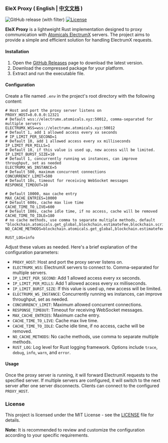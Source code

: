 ### EleX Proxy ( English | [中文文档](README-ZH.md) )

![GitHub release (with filter)](https://img.shields.io/github/v/release/AstroxNetwork/elex-proxy)
[![License](https://img.shields.io/badge/license-MIT-blue.svg)](LICENSE)

**EleX Proxy** is a lightweight Rust implementation designed to proxy communication with [Atomicals ElectrumX](https://github.com/atomicals/atomicals-electrumx) servers. The project aims to provide a simple and efficient solution for handling ElectrumX requests.

#### Installation

1. Open the [GitHub Releases](https://github.com/AstroxNetwork/elex-proxy/releases) page to download the latest version.
2. Download the compressed package for your platform.
3. Extract and run the executable file.

#### Configuration

Create a file named `.env` in the project's root directory with the following content:

```dotenv
# Host and port the proxy server listens on
PROXY_HOST=0.0.0.0:12321
# Default wss://electrumx.atomicals.xyz:50012, comma-separated for multiple servers
ELECTRUMX_WSS=wss://electrumx.atomicals.xyz:50012
# Default 1, add 1 allowed access every xx seconds
# IP_LIMIT_PER_SECOND=1
# Default 10, add 1 allowed access every xx milliseconds
IP_LIMIT_PER_MILLS=1
# Default 10, if this value is used up, new access will be limited.
IP_LIMIT_BURST_SIZE=10
# Default 1, concurrently running ws instances, can improve throughput, set as needed
ELECTRUMX_WS_INSTANCE=5
# Default 500, maximum concurrent connections
CONCURRENCY_LIMIT=500
# Default 10s, timeout for receiving WebSocket messages
RESPONSE_TIMEOUT=10

# Default 10000, max cache entry
MAX_CACHE_ENTRIES=10000
# Default 600s, cache max live time
CACHE_TIME_TO_LIVE=600
# Default 180s, cache idle time, if no access, cache will be removed
CACHE_TIME_TO_IDLE=180
# no cache methods, use comma to separate multiple methods, default "blockchain.atomicals.get_global,blockchain.estimatefee,blockchain.scripthash.subscribe,blockchain.transaction.broadcast,server.peers.subscribe,server.ping,mempool.get_fee_histogram,blockchain.atomicals.dump,blockchain.scripthash.unsubscribe,blockchain.relayfee"
NO_CACHE_METHODS=blockchain.atomicals.get_global,blockchain.estimatefee,blockchain.scripthash.subscribe,blockchain.transaction.broadcast,server.peers.subscribe,server.ping,mempool.get_fee_histogram,blockchain.atomicals.dump,blockchain.scripthash.unsubscribe,blockchain.relayfee

RUST_LOG=info
```

Adjust these values as needed. Here's a brief explanation of the configuration parameters:

- `PROXY_HOST`: Host and port the proxy server listens on.
- `ELECTRUMX_WSS`: ElectrumX servers to connect to. Comma-separated for multiple servers.
- `IP_LIMIT_PER_SECOND`: Add 1 allowed access every xx seconds.
- `IP_LIMIT_PER_MILLS`: Add 1 allowed access every xx milliseconds.
- `IP_LIMIT_BURST_SIZE`: If this value is used up, new access will be limited.
- `ELECTRUMX_WS_INSTANCE`: Concurrently running ws instances, can improve throughput, set as needed.
- `CONCURRENCY_LIMIT`: Maximum allowed concurrent connections.
- `RESPONSE_TIMEOUT`: Timeout for receiving WebSocket messages.
- `MAX_CACHE_ENTRIES`: Maximum cache entry.
- `CACHE_TIME_TO_LIVE`: Cache max live time.
- `CACHE_TIME_TO_IDLE`: Cache idle time, if no access, cache will be removed.
- `NO_CACHE_METHODS`: No cache methods, use comma to separate multiple methods.
- `RUST_LOG`: Log level for Rust logging framework. Options include `trace`, `debug`, `info`, `warn`, and `error`.

#### Usage

Once the proxy server is running, it will forward ElectrumX requests to the specified server. If multiple servers are configured, it will switch to the next server after one server disconnects. Clients can connect to the configured `PROXY_HOST`.

### License

This project is licensed under the MIT License - see the [LICENSE](LICENSE) file for details.

**Note:** It is recommended to review and customize the configuration according to your specific requirements.